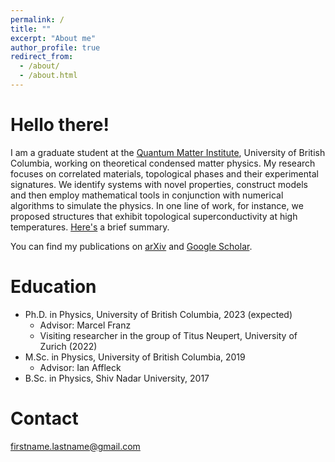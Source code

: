 ```yaml
---
permalink: /
title: ""
excerpt: "About me"
author_profile: true
redirect_from:
  - /about/
  - /about.html
---
```


Hello there!
======

I am a graduate student at the [Quantum Matter Institute](https://qmi.ubc.ca), University of British Columbia, working on theoretical condensed matter physics. My research focuses on correlated materials, topological phases and their experimental signatures. We identify systems with novel properties, construct models and then employ mathematical tools in conjunction with numerical algorithms to simulate the physics. In one line of work, for instance, we proposed structures that exhibit topological superconductivity at high temperatures. [Here's](https://ttummuru.github.io/research/) a brief summary.

You can find my publications on [arXiv](https://arxiv.org/search/?query=Tarun+Tummuru&searchtype=author&abstracts=show&order=-announced_date_first&size=50&date-date_type=submitted_date) and [Google Scholar](https://scholar.google.ca/citations?hl=en&user=WG2IsFYAAAAJ).


Education
======
* Ph.D. in Physics, University of British Columbia, 2023 (expected)
  * Advisor: Marcel Franz
  * Visiting researcher in the group of Titus Neupert, University of Zurich (2022)
* M.Sc. in Physics, University of British Columbia, 2019
  * Advisor: Ian Affleck
* B.Sc. in Physics, Shiv Nadar University, 2017

<!---

Skills
======
* Python, Mathematica, C++, and LaTeX.


Teaching
======
Conducted tutorials and help sessions for: Mechanics I (PHYS170), Enriched Physics I (PHYS107), Energy and Waves (PHYS101), Intro to Physics II (PHY102)

--->

Contact
======
firstname.lastname@gmail.com
